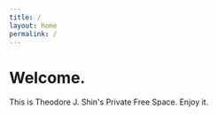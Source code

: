 ```yaml
---
title: /
layout: home
permalink: /
---
```


# Welcome.

This is Theodore J. Shin's Private Free Space.
Enjoy it.
